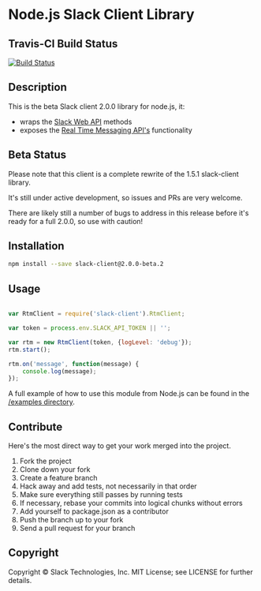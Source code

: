 # Node.js Slack Client Library

## Travis-CI Build Status

[![Build Status](https://travis-ci.org/slackhq/node-slack-client.png?branch=master)](https://travis-ci.org/slackhq/node-slack-client)

## Description

This is the beta Slack client 2.0.0 library for node.js, it:
- wraps the [Slack Web API](https://api.slack.com/web) methods
- exposes the [Real Time Messaging API's](https://api.slack.com/rtm) functionality

## Beta Status

Please note that this client is a complete rewrite of the 1.5.1 slack-client library.

It's still under active development, so issues and PRs are very welcome.

There are likely still a number of bugs to address in this release before it's ready for a full 2.0.0, so use with caution!

## Installation

```bash
npm install --save slack-client@2.0.0-beta.2 
```

## Usage
```js

var RtmClient = require('slack-client').RtmClient;

var token = process.env.SLACK_API_TOKEN || '';

var rtm = new RtmClient(token, {logLevel: 'debug'});
rtm.start();

rtm.on('message', function(message) {
    console.log(message);
});

```

A full example of how to use this module from Node.js can be found in the [/examples directory](examples).

## Contribute

Here's the most direct way to get your work merged into the project.

1. Fork the project
2. Clone down your fork
3. Create a feature branch
4. Hack away and add tests, not necessarily in that order
5. Make sure everything still passes by running tests
6. If necessary, rebase your commits into logical chunks without errors
7. Add yourself to package.json as a contributor
8. Push the branch up to your fork
9. Send a pull request for your branch

## Copyright

Copyright &copy; Slack Technologies, Inc. MIT License; see LICENSE for further details.
